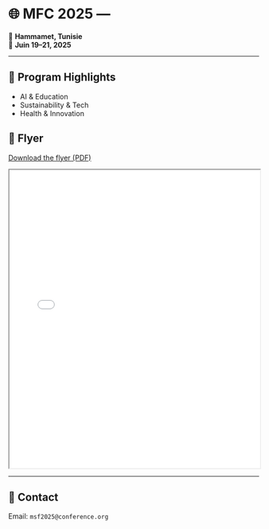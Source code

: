 # 🌐 MFC 2025 — 

📍 **Hammamet, Tunisie**  
📅 **Juin 19–21, 2025**

---

## 📝 Program Highlights
- AI & Education
- Sustainability & Tech
- Health & Innovation

## 📄 Flyer
[Download the flyer (PDF)](Affiche.pdf)

<iframe src="Affiche.pdf" width="100%" height="600px"></iframe>

---

## 📩 Contact
Email: `msf2025@conference.org`
